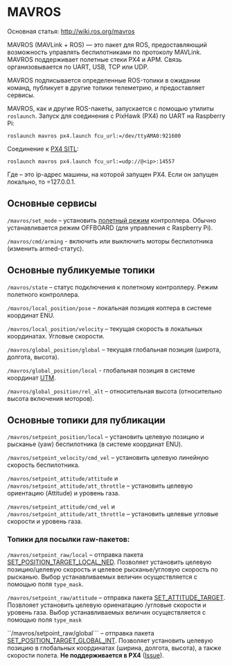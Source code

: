 MAVROS
===

Основная статья: http://wiki.ros.org/mavros

MAVROS (MAVLink + ROS) — это пакет для ROS, предоставляющий возможность управлять беспилотниками по протоколу MAVLink. MAVROS поддерживает полетные стеки PX4 и APM. Связь организовывается по UART, USB, TCP или UDP.

MAVROS подписывается определенные ROS-топики в ожидании команд, публикует в другие топики телеметрию, и предоставляет сервисы.

MAVROS, как и другие ROS-пакеты, запускается с помощью утилиты ``roslaunch``. Запуск для соединения с PixHawk (PX4) по UART на Raspberry Pi:

```
roslaunch mavros px4.launch fcu_url:=/dev/ttyAMA0:921600
```

Соединение к [PX4 SITL](sitl.md):
```
roslaunch mavros px4.launch fcu_url:=udp://@<ip>:14557
```

Где <ip> – это ip-адрес машины, на которой запущен PX4. Если он запущен локально, то <ip>=127.0.0.1.

Основные сервисы
---

```/mavros/set_mode``` – установить [полетный режим](modes.md) контроллера. Обычно устанавливается режим OFFBOARD (для управления с Raspberry Pi).

```/mavros/cmd/arming``` - включить или выключить моторы беспилотника (изменить armed-статус).

Основные публикуемые топики
---

```/mavros/state``` – статус подключения к полетному контроллеру. Режим полетного контроллера.

```/mavros/local_position/pose``` – локальная позиция коптера в системе координат ENU.

```/mavros/local_position/velocity``` – текущая скорость в локальных координатах. Угловые скорости.

```/mavros/global_position/global``` – текущая глобальная позиция (широта, долгота, высота).

```/mavros/global_position/local``` - глобальная позиция в системе координат [UTM](https://ru.wikipedia.org/wiki/Система_координат_UTM).

```/mavros/global_position/rel_alt``` – относительная высота (относительно высота включения моторов).

Основные топики для публикации
---

```/mavros/setpoint_position/local``` – установить целевую позицию  и рысканье (yaw) беспилотника (в системе координат ENU).

```/mavros/setpoint_velocity/cmd_vel``` – установить целевую линейную скорость беспилотника.

```/mavros/setpoint_attitude/attitude``` и ```/mavros/setpoint_attitude/att_throttle``` – установить целевую ориентацию (Attitude) и уровень газа.

```/mavros/setpoint_attitude/cmd_vel``` и ```/mavros/setpoint_attitude/att_throttle``` – установить целевые угловые скорости и уровень газа.

### Топики для посылки raw-пакетов:

```/mavros/setpoint_raw/local``` – отправка пакета [SET_POSITION_TARGET_LOCAL_NED](https://pixhawk.ethz.ch/mavlink/#SET_POSITION_TARGET_LOCAL_NED). Позволяет установить целевую позицию/целевую скорость и целевое рысканье/угловую скорость по рысканью. Выбор устанавливаемых величин осуществляется с помощью поля ``type_mask``.

```/mavros/setpoint_raw/attitude``` – отправка пакета [SET_ATTITUDE_TARGET](https://pixhawk.ethz.ch/mavlink/#SET_ATTITUDE_TARGET). Позвлояет установить целевую ориенатацию /угловые скорости и уровень газа. Выбор устанавливаемых величин осуществляется с помощью поля ``type_mask``

``/mavros/setpoint_raw/global``` – отправка пакета [SET_POSITION_TARGET_GLOBAL_INT](https://pixhawk.ethz.ch/mavlink/#SET_POSITION_TARGET_GLOBAL_INT). Позволяет установить целевую позицию в глобальных координатах (ширина, долгота, высота), а также скорости полета. **Не поддерживается в PX4** ([Issue](https://github.com/PX4/Firmware/issues/7552)).

